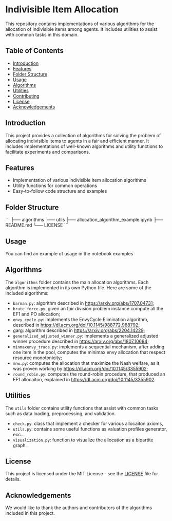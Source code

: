 # Indivisible Item Allocation

This repository contains implementations of various algorithms for the allocation of indivisible items among agents. It includes utilities to assist with common tasks in this domain.

## Table of Contents

- [Introduction](#introduction)
- [Features](#features)
- [Folder Structure](#folder-structure)
- [Usage](#usage)
- [Algorithms](#algorithms)
- [Utilities](#utilities)
- [Contributing](#contributing)
- [License](#license)
- [Acknowledgements](#acknowledgements)

## Introduction

This project provides a collection of algorithms for solving the problem of allocating indivisible items to agents in a fair and efficient manner. It includes implementations of well-known algorithms and utility functions to facilitate experiments and comparisons.

## Features

- Implementation of various indivisible item allocation algorithms
- Utility functions for common operations
- Easy-to-follow code structure and examples

## Folder Structure

\```
├── algorithms
├── utils
├── allocation_algorithm_example.ipynb
├── README.md
└── LICENSE
\```

## Usage

You can find an example of usage in the notebook examples


## Algorithms

The `algorithms` folder contains the main allocation algorithms. Each algorithm is implemented in its own Python file. Here are some of the included algorithms:

- `barman.py`: algorithm described in https://arxiv.org/abs/1707.04731;
- `brute_force.py`: given an fair division problem instance compute all the EF1 and PO allocation;
- `envy_cycle.py`: implements the EnvyCycle Elimination algorithm, described in https://dl.acm.org/doi/10.1145/988772.988792;
- garg: algorithm described in https://arxiv.org/abs/2204.14229;
- `generalized_adjusted_winner.py`: implements a generalized adjusted winner procedure described in https://arxiv.org/abs/1807.10684;
- `minmaxenvy_trade.py`: implements a sequential mechanism, after adding one item in the pool, computes the minimax envy allocation that respect resource monotonicity;
- `mnw.py`: computes the allocation that maximize the Nash welfare, as it was proven working by https://dl.acm.org/doi/10.1145/3355902;
- `round_robin.py`: computes the round-robin procedure, that produced an EF1 allocaiton, explained in https://dl.acm.org/doi/10.1145/3355902. 

## Utilities

The `utils` folder contains utility functions that assist with common tasks such as data loading, preprocessing, and validation.

- `check.py`: class that implement a checker for various allocaiton axioms,
- `utils.py`: contains some useful functions as valuation profiles generator, ecc...
- `visualization.py`: function to visualize the allocation as a bipartite graph.
 
## License

This project is licensed under the MIT License - see the [LICENSE](LICENSE) file for details.

## Acknowledgements

We would like to thank the authors and contributors of the algorithms included in this project.

